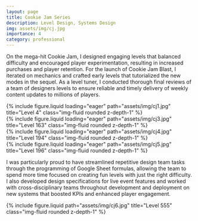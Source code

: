 ```yaml
---
layout: page
title: Cookie Jam Series
description: Level Design, Systems Design
img: assets/img/cj.jpg
importance: 4
category: professional
---
```


On the mega-hit Cookie Jam, I designed engaging levels that balanced difficulty and encouraged player experimentation, resulting in increased purchases and player retention. For the launch of Cookie Jam Blast, I iterated on mechanics and crafted early levels that tutorialized the new modes in the sequel. As a level tuner, I conducted  thorough final reviews of a team of designers levels to ensure reliable and timely delivery of weekly content updates to millions of players.

<div class="row">
    <div class="col-sm mt-3 mt-md-0">
        {% include figure.liquid loading="eager" path="assets/img/cj1.jpg" title="Level 4" class="img-fluid rounded z-depth-1" %}
    </div>
    <div class="col-sm mt-3 mt-md-0">
        {% include figure.liquid loading="eager" path="assets/img/cj3.jpg" title="Level 163" class="img-fluid rounded z-depth-1" %}
    </div>
    <div class="col-sm mt-3 mt-md-0">
        {% include figure.liquid loading="eager" path="assets/img/cj4.jpg" title="Level 194" class="img-fluid rounded z-depth-1" %}
    </div>
</div>
<div class="row">
    <div class="col-sm mt-3 mt-md-0">
        {% include figure.liquid loading="eager" path="assets/img/cj5.jpg" title="Level 196" class="img-fluid rounded z-depth-1" %}
    </div>
</div>

I was particularly proud to have streamlined repetitive design team tasks through the programming of Google Sheet formulas, allowing the team to spend more time focused on creating fun levels with just the right difficulty. I also developed design specifications for live event features and worked with cross-disciplinary teams throughout development and deployment on new systems that boosted KPIs and enhanced player engagement.

<div class="row justify-content-sm-center">
    <div class="col-sm-8 mt-3 mt-md-0">
        {% include figure.liquid path="assets/img/cj6.jpg" title="Level 555" class="img-fluid rounded z-depth-1" %}
    </div>
</div>
